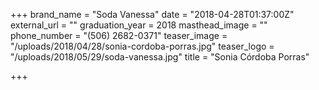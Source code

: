 +++
brand_name = "Soda Vanessa"
date = "2018-04-28T01:37:00Z"
external_url = ""
graduation_year = 2018
masthead_image = ""
phone_number = "(506) 2682-0371"
teaser_image = "/uploads/2018/04/28/sonia-cordoba-porras.jpg"
teaser_logo = "/uploads/2018/05/29/soda-vanessa.jpg"
title = "Sonia Córdoba Porras"

+++
